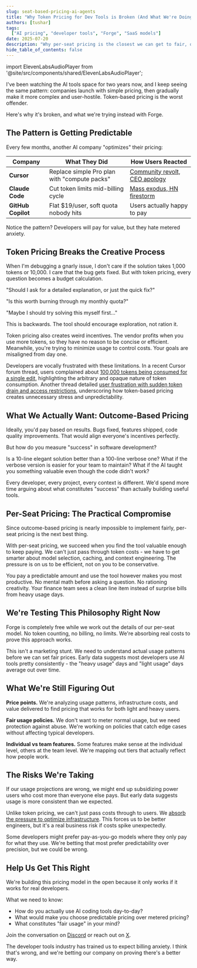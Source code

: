 ```yaml
---
slug: seat-based-pricing-ai-agents
title: "Why Token Pricing for Dev Tools is Broken (And What We're Doing About It)"
authors: [tushar]
tags:
  ["AI pricing", "developer tools", "Forge", "SaaS models"]
date: 2025-07-20
description: "Why per-seat pricing is the closest we can get to fair, outcome-based pricing for developer tools."
hide_table_of_contents: false
---
```


import ElevenLabsAudioPlayer from '@site/src/components/shared/ElevenLabsAudioPlayer';

<ElevenLabsAudioPlayer 
  publicUserId="96e32731df14f1442beaf5041eec1125596de23ef9ff6ef5d151d28a1464da1b"
  projectId="1BZC5A0EIcDSQiNFeZmi" 
/>



I've been watching the AI tools space for two years now, and I keep seeing the same pattern: companies launch with simple pricing, then gradually make it more complex and user-hostile. Token-based pricing is the worst offender.

Here's why it's broken, and what we're trying instead with Forge.

## <!-- truncate -->

## The Pattern is Getting Predictable

Every few months, another AI company "optimizes" their pricing:

| Company            | What They Did                                | How Users Reacted                                                                                                                    |
| ------------------ | -------------------------------------------- | ------------------------------------------------------------------------------------------------------------------------------------ |
| **Cursor**         | Replace simple Pro plan with "compute packs" | [Community revolt, CEO apology](https://cursor.com/blog/june-2025-pricing)                                                           |
| **Claude Code**    | Cut token limits mid-billing cycle           | [Mass exodus, HN firestorm](https://techcruch.com/2025/07/17/anthropic-tightens-usage-limits-for-claude-code-without-telling-users/) |
| **GitHub Copilot** | Flat $19/user, soft quota nobody hits        | Users actually happy to pay                                                                                                          |

Notice the pattern? Developers will pay for value, but they hate metered anxiety.

## Token Pricing Breaks the Creative Process

When I'm debugging a gnarly issue, I don't care if the solution takes 1,000 tokens or 10,000. I care that the bug gets fixed. But with token pricing, every question becomes a budget calculation.

"Should I ask for a detailed explanation, or just the quick fix?"

"Is this worth burning through my monthly quota?"

"Maybe I should try solving this myself first..."

This is backwards. The tool should encourage exploration, not ration it.

Token pricing also creates weird incentives. The vendor profits when you use more tokens, so they have no reason to be concise or efficient. Meanwhile, you're trying to minimize usage to control costs. Your goals are misaligned from day one.

Developers are vocally frustrated with these limitations. In a recent Cursor forum thread, users complained about [100,000 tokens being consumed for a single edit](https://forum.cursor.com/t/why-is-a-simple-edit-eating-100-000-tokens-let-s-talk-about-this/120025), highlighting the arbitrary and opaque nature of token consumption. Another thread detailed [user frustration with sudden token drain and access restrictions](https://forum.cursor.com/t/frustrated-with-cursor-s-sudden-token-drain-and-access-restrictions/118086), underscoring how token-based pricing creates unnecessary stress and unpredictability.

## What We Actually Want: Outcome-Based Pricing

Ideally, you'd pay based on results. Bugs fixed, features shipped, code quality improvements. That would align everyone's incentives perfectly.

But how do you measure "success" in software development?

Is a 10-line elegant solution better than a 100-line verbose one? What if the verbose version is easier for your team to maintain? What if the AI taught you something valuable even though the code didn't work?

Every developer, every project, every context is different. We'd spend more time arguing about what constitutes "success" than actually building useful tools.

## Per-Seat Pricing: The Practical Compromise

Since outcome-based pricing is nearly impossible to implement fairly, per-seat pricing is the next best thing.

With per-seat pricing, we succeed when you find the tool valuable enough to keep paying. We can't just pass through token costs - we have to get smarter about model selection, caching, and context engineering. The pressure is on us to be efficient, not on you to be conservative.

You pay a predictable amount and use the tool however makes you most productive. No mental math before asking a question. No rationing creativity. Your finance team sees a clean line item instead of surprise bills from heavy usage days.

## We're Testing This Philosophy Right Now

Forge is completely free while we work out the details of our per-seat model. No token counting, no billing, no limits. We're absorbing real costs to prove this approach works.

This isn't a marketing stunt. We need to understand actual usage patterns before we can set fair prices. Early data suggests most developers use AI tools pretty consistently - the "heavy usage" days and "light usage" days average out over time.

## What We're Still Figuring Out

**Price points.** We're analyzing usage patterns, infrastructure costs, and value delivered to find pricing that works for both light and heavy users.

**Fair usage policies.** We don't want to meter normal usage, but we need protection against abuse. We're working on policies that catch edge cases without affecting typical developers.

**Individual vs team features.** Some features make sense at the individual level, others at the team level. We're mapping out tiers that actually reflect how people work.

## The Risks We're Taking

If our usage projections are wrong, we might end up subsidizing power users who cost more than everyone else pays. But early data suggests usage is more consistent than we expected.

Unlike token pricing, we can't just pass costs through to users. We [absorb the pressure to optimize infrastructure](https://forgecode.dev/blog/forge-incident-12-july-2025-rca-2/). This forces us to be better engineers, but it's a real business risk if costs spike unexpectedly.

Some developers might prefer pay-as-you-go models where they only pay for what they use. We're betting that most prefer predictability over precision, but we could be wrong.

## Help Us Get This Right

We're building this pricing model in the open because it only works if it works for real developers.

What we need to know:

- How do you actually use AI coding tools day-to-day?
- What would make you choose predictable pricing over metered pricing?
- What constitutes "fair usage" in your mind?

Join the conversation on [Discord](https://discord.gg/kRZBPpkgwq) or reach out on [X](https://x.com/forgecodehq).

The developer tools industry has trained us to expect billing anxiety. I think that's wrong, and we're betting our company on proving there's a better way.
